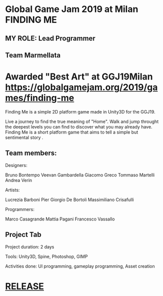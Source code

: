 # Global Game Jam 2019 at Milan   FINDING ME

## MY ROLE: Lead Programmer

## Team Marmellata

# Awarded "Best Art" at GGJ19Milan https://globalgamejam.org/2019/games/finding-me

Finding Me is a simple 2D platform game made in Unity3D for the GGJ19.

Live a journey to find the true meaning of "Home". Walk and jump throught the deepest levels you can find to discover what you may already have. Finding Me is a short platform game that aims to tell a simple but sentimental story .

## Team members:

Designers:

Bruno Bontempo
Veevan Gambardella
Giacomo Greco
Tommaso Martelli
Andrea Verin

Artists:

Lucrezia Barboni
Pier Giorgio De Bortoli
Massimiliano Crisafulli

Programmers:

Marco Casagrande
Mattia Pagani
Francesco Vassallo

## Project Tab

Project duration: 2 days

Tools: Unity3D, Spine, Photoshop, GIMP

Activities done: UI programming, gameplay programming, Asset creation

# [RELEASE](https://github.com/ViiRaLe/GlobalGameJam2019/releases)
